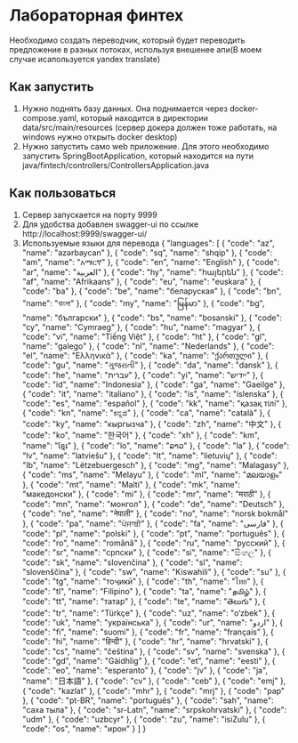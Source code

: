# Лабораторная финтех
Необходимо создать переводчик, который будет переводить предложение в разных потоках, используя внешенее апи(В моем случае исапользуется yandex translate)
## Как запустить

1. Нужно поднять базу данных. Она поднимается через docker-compose.yaml, который находится в директории data/src/main/resources (сервер докера должен тоже  работать, на windows нужно открыть docker desktop)
2. Нужно запустить само web приложение. Для этого необходимо запустить SpringBootApplication, который находится на пути java/fintech/controllers/ControllersApplication.java

## Как пользоваться

1. Сервер запускается на порту 9999
2. Для удобства добавлен swagger-ui по ссылке http://localhost:9999/swagger-ui/
3. Используемые языки для перевода
   {
   "languages": [
   {
   "code": "az",
   "name": "azərbaycan"
   },
   {
   "code": "sq",
   "name": "shqip"
   },
   {
   "code": "am",
   "name": "አማርኛ"
   },
   {
   "code": "en",
   "name": "English"
   },
   {
   "code": "ar",
   "name": "العربية"
   },
   {
   "code": "hy",
   "name": "հայերեն"
   },
   {
   "code": "af",
   "name": "Afrikaans"
   },
   {
   "code": "eu",
   "name": "euskara"
   },
   {
   "code": "ba"
   },
   {
   "code": "be",
   "name": "беларуская"
   },
   {
   "code": "bn",
   "name": "বাংলা"
   },
   {
   "code": "my",
   "name": "မြန်မာ"
   },
   {
   "code": "bg",
   "name": "български"
   },
   {
   "code": "bs",
   "name": "bosanski"
   },
   {
   "code": "cy",
   "name": "Cymraeg"
   },
   {
   "code": "hu",
   "name": "magyar"
   },
   {
   "code": "vi",
   "name": "Tiếng Việt"
   },
   {
   "code": "ht"
   },
   {
   "code": "gl",
   "name": "galego"
   },
   {
   "code": "nl",
   "name": "Nederlands"
   },
   {
   "code": "el",
   "name": "Ελληνικά"
   },
   {
   "code": "ka",
   "name": "ქართული"
   },
   {
   "code": "gu",
   "name": "ગુજરાતી"
   },
   {
   "code": "da",
   "name": "dansk"
   },
   {
   "code": "he",
   "name": "עברית"
   },
   {
   "code": "yi",
   "name": "ייִדיש"
   },
   {
   "code": "id",
   "name": "Indonesia"
   },
   {
   "code": "ga",
   "name": "Gaeilge"
   },
   {
   "code": "it",
   "name": "italiano"
   },
   {
   "code": "is",
   "name": "íslenska"
   },
   {
   "code": "es",
   "name": "español"
   },
   {
   "code": "kk",
   "name": "қазақ тілі"
   },
   {
   "code": "kn",
   "name": "ಕನ್ನಡ"
   },
   {
   "code": "ca",
   "name": "català"
   },
   {
   "code": "ky",
   "name": "кыргызча"
   },
   {
   "code": "zh",
   "name": "中文"
   },
   {
   "code": "ko",
   "name": "한국어"
   },
   {
   "code": "xh"
   },
   {
   "code": "km",
   "name": "ខ្មែរ"
   },
   {
   "code": "lo",
   "name": "ລາວ"
   },
   {
   "code": "la"
   },
   {
   "code": "lv",
   "name": "latviešu"
   },
   {
   "code": "lt",
   "name": "lietuvių"
   },
   {
   "code": "lb",
   "name": "Lëtzebuergesch"
   },
   {
   "code": "mg",
   "name": "Malagasy"
   },
   {
   "code": "ms",
   "name": "Melayu"
   },
   {
   "code": "ml",
   "name": "മലയാളം"
   },
   {
   "code": "mt",
   "name": "Malti"
   },
   {
   "code": "mk",
   "name": "македонски"
   },
   {
   "code": "mi"
   },
   {
   "code": "mr",
   "name": "मराठी"
   },
   {
   "code": "mn",
   "name": "монгол"
   },
   {
   "code": "de",
   "name": "Deutsch"
   },
   {
   "code": "ne",
   "name": "नेपाली"
   },
   {
   "code": "no",
   "name": "norsk bokmål"
   },
   {
   "code": "pa",
   "name": "ਪੰਜਾਬੀ"
   },
   {
   "code": "fa",
   "name": "فارسی"
   },
   {
   "code": "pl",
   "name": "polski"
   },
   {
   "code": "pt",
   "name": "português"
   },
   {
   "code": "ro",
   "name": "română"
   },
   {
   "code": "ru",
   "name": "русский"
   },
   {
   "code": "sr",
   "name": "српски"
   },
   {
   "code": "si",
   "name": "සිංහල"
   },
   {
   "code": "sk",
   "name": "slovenčina"
   },
   {
   "code": "sl",
   "name": "slovenščina"
   },
   {
   "code": "sw",
   "name": "Kiswahili"
   },
   {
   "code": "su"
   },
   {
   "code": "tg",
   "name": "тоҷикӣ"
   },
   {
   "code": "th",
   "name": "ไทย"
   },
   {
   "code": "tl",
   "name": "Filipino"
   },
   {
   "code": "ta",
   "name": "தமிழ்"
   },
   {
   "code": "tt",
   "name": "татар"
   },
   {
   "code": "te",
   "name": "తెలుగు"
   },
   {
   "code": "tr",
   "name": "Türkçe"
   },
   {
   "code": "uz",
   "name": "o‘zbek"
   },
   {
   "code": "uk",
   "name": "українська"
   },
   {
   "code": "ur",
   "name": "اردو"
   },
   {
   "code": "fi",
   "name": "suomi"
   },
   {
   "code": "fr",
   "name": "français"
   },
   {
   "code": "hi",
   "name": "हिन्दी"
   },
   {
   "code": "hr",
   "name": "hrvatski"
   },
   {
   "code": "cs",
   "name": "čeština"
   },
   {
   "code": "sv",
   "name": "svenska"
   },
   {
   "code": "gd",
   "name": "Gàidhlig"
   },
   {
   "code": "et",
   "name": "eesti"
   },
   {
   "code": "eo",
   "name": "esperanto"
   },
   {
   "code": "jv"
   },
   {
   "code": "ja",
   "name": "日本語"
   },
   {
   "code": "cv"
   },
   {
   "code": "ceb"
   },
   {
   "code": "emj"
   },
   {
   "code": "kazlat"
   },
   {
   "code": "mhr"
   },
   {
   "code": "mrj"
   },
   {
   "code": "pap"
   },
   {
   "code": "pt-BR",
   "name": "português"
   },
   {
   "code": "sah",
   "name": "саха тыла"
   },
   {
   "code": "sr-Latn",
   "name": "srpskohrvatski"
   },
   {
   "code": "udm"
   },
   {
   "code": "uzbcyr"
   },
   {
   "code": "zu",
   "name": "isiZulu"
   },
   {
   "code": "os",
   "name": "ирон"
   }
   ]
   }
